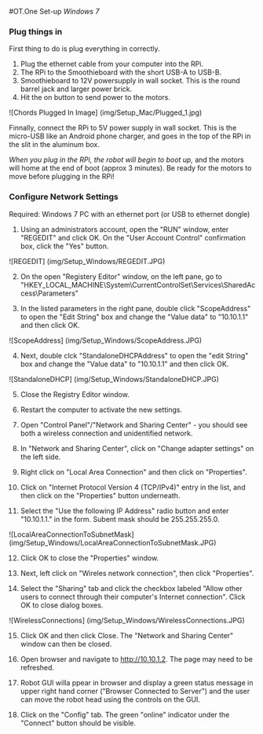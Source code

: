 #OT.One Set-up *Windows 7*

### Plug things in

First thing to do is plug everything in correctly. 

1. Plug the ethernet cable from your computer into the RPi.
2. The RPi to the Smoothieboard with the short USB-A to USB-B.
3. Smoothieboard to 12V powersupply in wall socket. This is the round barrel jack and larger power brick.  
4. Hit the on button to send power to the motors.

![Chords Plugged In Image] (img/Setup_Mac/Plugged_1.jpg)

Finnally, connect the RPi to 5V power supply in wall socket. This is the micro-USB like an Android phone charger, and goes in the top of the RPi in the slit in the aluminum box. 

_When you plug in the RPi, the robot will begin to boot up,_ and the motors will home at the end of boot (approx 3 minutes). Be ready for the motors to move before plugging in the RPi!

### Configure Network Settings

Required: Windows 7 PC with an ethernet port (or USB to ethernet dongle)

1) Using an administrators account, open the "RUN" window, enter "REGEDIT" and click OK.  On the "User Account Control" confirmation box, click the "Yes" button.

![REGEDIT] (img/Setup_Windows/REGEDIT.JPG)

2) On the open "Registery Editor" window, on the left pane, go to "HKEY_LOCAL_MACHINE\System\CurrentControlSet\Services\SharedAccess\Parameters"

3) In the listed parameters in the right pane, double click "ScopeAddress" to open the "Edit String" box and change the "Value data" to "10.10.1.1" and then click OK.

![ScopeAddress] (img/Setup_Windows/ScopeAddress.JPG)

4) Next, double clck "StandaloneDHCPAddress" to open the "edit String" box and change the "Value data" to "10.10.1.1" and then click OK.

![StandaloneDHCP] (img/Setup_Windows/StandaloneDHCP.JPG)

5) Close the Registry Editor window.

6) Restart the computer to activate the new settings.

7) Open "Control Panel"/"Network and Sharing Center" - you should see both a wireless connection and unidentified network.

8) In "Network and Sharing Center", click on "Change adapter settings" on the left side.

9) Right click on "Local Area Connection" and then click on "Properties".

10) Click on "Internet Protocol Version 4 (TCP/IPv4)" entry in the list, and then click on the "Properties" button underneath.

11) Select the "Use the following IP Address" radio button and enter "10.10.1.1." in the form.  Subent mask should be 255.255.255.0.

![LocalAreaConnectionToSubnetMask] (img/Setup_Windows/LocalAreaConnectionToSubnetMask.JPG)

12) Click OK to close the "Properties" window.

13) Next, left click on "Wireles network connection", then click "Properties".

14) Select the "Sharing" tab and click the checkbox labeled "Allow other users to connect through their computer's Internet connection".  Click OK to close dialog boxes.

![WirelessConnections] (img/Setup_Windows/WirelessConnections.JPG)

15) Click OK and then click Close.  The "Network and Sharing Center" window can then be closed.

16) Open browser and navigate to http://10.10.1.2.  The page may need to be refreshed.

17) Robot GUI willa ppear in browser and display a green status message in upper right hand corner ("Browser Connected to Server") and the user can move the robot head using the controls on the GUI.

18) Click on the "Config" tab.  The green "online" indicator under the "Connect" button should be visible.



